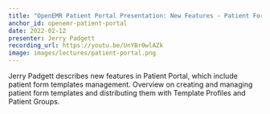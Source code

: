 ```yaml
---
title: "OpenEMR Patient Portal Presentation: New Features - Patient Form Templates Management"
anchor_id: openemr-patient-portal
date: 2022-02-12
presenter: Jerry Padgett
recording_url: https://youtu.be/UnYBr0wlAZk
image: images/lectures/patient-portal.png
---
```


Jerry Padgett describes new features in Patient Portal, which include patient form templates management. Overview on creating and managing patient form templates and distributing them with Template Profiles and Patient Groups.
<!--more -->
